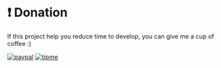 # ❗ Donation
If this project help you reduce time to develop, you can give me a cup of coffee :)

[![paypal](https://www.julianmills.co.uk/wp-content/uploads/2021/02/icon-256x256-1.png)](https://www.paypal.com/paypalme/misterkrittin)                         [![tipme](https://image.makewebeasy.net/makeweb/0/X7L6xjE70/DefaultData/wallet02.png)](https://tipme.in.th/misterkrittin)

